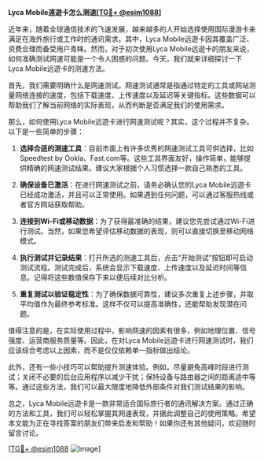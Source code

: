 **Lyca Mobile遠遊卡怎么测速[[TG💪+ @esim1088](https://t.me/s/esim1088)]**

近年来，随着全球通信技术的飞速发展，越来越多的人开始选择使用国际漫游卡来满足在海外旅行或工作时的通讯需求。其中，Lyca Mobile远遊卡因其覆盖广泛、资费合理而备受用户青睐。然而，对于初次使用Lyca Mobile远遊卡的朋友来说，如何准确测试网速可能是一个令人困惑的问题。今天，我们就来详细探讨一下Lyca Mobile远遊卡的测速方法。

首先，我们需要明确什么是网速测试。网速测试通常是指通过特定的工具或网站测量网络连接的速度，包括下载速度、上传速度以及延迟等关键指标。这些数据可以帮助我们了解当前网络的实际表现，从而判断是否满足我们的使用需求。

那么，如何使用Lyca Mobile远遊卡进行网速测试呢？其实，这个过程并不复杂。以下是一些简单的步骤：

1. **选择合适的测速工具**：目前市面上有许多优秀的网速测试工具可供选择，比如Speedtest by Ookla、Fast.com等。这些工具界面友好，操作简单，能够提供精确的网速测试结果。建议大家根据个人习惯选择一款自己熟悉的工具。

2. **确保设备已激活**：在进行网速测试之前，请务必确认您的Lyca Mobile远遊卡已经成功激活，并且可以正常使用。如果遇到任何问题，可以通过客服热线或者官方网站获取帮助。

3. **连接到Wi-Fi或移动数据**：为了获得最准确的结果，建议您先尝试通过Wi-Fi进行测试。当然，如果您希望评估移动数据的表现，则可以直接切换至移动网络模式。

4. **执行测试并记录结果**：打开所选的测速工具后，点击“开始测试”按钮即可启动测试流程。测试完成后，系统会显示下载速度、上传速度以及延迟时间等信息。记得将这些数值保存下来以便后续对比分析。

5. **重复测试以验证稳定性**：为了确保数据可靠性，建议多次重复上述步骤，并取平均值作为最终参考标准。这样不仅可以提高准确性，还能帮助发现潜在问题。

值得注意的是，在实际使用过程中，影响网速的因素有很多，例如地理位置、信号强度、运营商服务质量等。因此，在对Lyca Mobile远遊卡进行网速测试时，我们应该综合考虑以上因素，而不是仅仅依赖单一指标做出结论。

此外，还有一些小技巧可以帮助提升测速体验。例如，尽量避免高峰时段进行测试；关闭不必要的后台应用程序以减少干扰；保持设备与路由器之间的距离适中等等。通过这些方法，我们可以最大限度地降低外部条件对我们测试结果的影响。

总之，Lyca Mobile远遊卡是一款非常适合国际旅行者的通讯解决方案。通过正确的方法和工具，我们可以轻松掌握其网速表现，并据此调整自己的使用策略。希望本文能为正在寻找答案的朋友们带来启发和帮助！如果你还有其他疑问，欢迎随时留言讨论。

[[TG💪+ @esim1088](https://t.me/s/esim1088) ![Image](https://i.postimg.cc/4NQfJmqS/Snipaste-2025-05-13-00-14-12.png)]